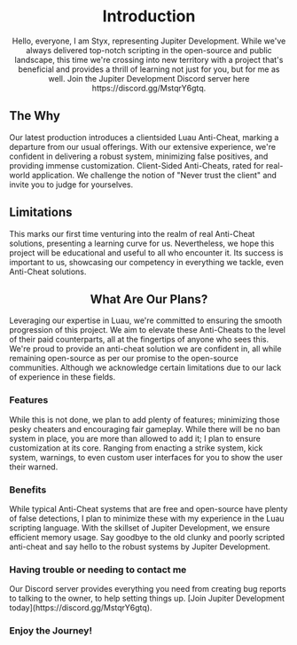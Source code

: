 <h1 align="center">Introduction</h1>

<p align="center">
  Hello, everyone, I am Styx, representing Jupiter Development. While we've always delivered top-notch scripting in the open-source and public landscape, this time we're crossing into new territory with a project that's beneficial and provides a thrill of learning not just for you, but for me as well. Join the Jupiter Development Discord server here https://discord.gg/MstqrY6gtq. 

  <h2>The Why</h2>
  Our latest production introduces a clientsided Luau Anti-Cheat, marking a departure from our usual offerings. With our extensive experience, we're confident in delivering a robust system, minimizing false positives, and providing immense customization. Client-Sided Anti-Cheats, rated for real-world application. We challenge the notion of "Never trust the client" and invite you to judge for yourselves.

  <h2>Limitations</h2>
  This marks our first time venturing into the realm of real Anti-Cheat solutions, presenting a learning curve for us. Nevertheless, we hope this project will be educational and useful to all who encounter it. Its success is important to us, showcasing our competency in everything we tackle, even Anti-Cheat solutions.

<h2 align="center">What Are Our Plans?</h2>
  Leveraging our expertise in Luau, we're committed to ensuring the smooth progression of this project. We aim to elevate these Anti-Cheats to the level of their paid counterparts, all at the fingertips of anyone who sees this. We're proud to provide an anti-cheat solution we are confident in, all while remaining open-source as per our promise to the open-source communities. Although we acknowledge certain limitations due to our lack of experience in these fields.

<h3>Features</h3>
  While this is not done, we plan to add plenty of features; minimizing those pesky cheaters and encouraging fair gameplay. While there will be no ban system in place, you are more than allowed to add it; I plan to ensure customization at its core. Ranging from enacting a strike system, kick system, warnings, to even custom user interfaces for you to show the user their warned.

<h3>Benefits</h3>
  While typical Anti-Cheat systems that are free and open-source have plenty of false detections, I plan to minimize these with my experience in the Luau scripting language. With the skillset of Jupiter Development, we ensure efficient memory usage. Say goodbye to the old clunky and poorly scripted anti-cheat and say hello to the robust systems by Jupiter Development.

<h3>Having trouble or needing to contact me</h3>
  Our Discord server provides everything you need from creating bug reports to talking to the owner, to help setting things up. [Join Jupiter Development today](https://discord.gg/MstqrY6gtq).
  
  ### Enjoy the Journey!
</p>
